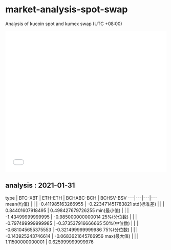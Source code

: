 # market-analysis-spot-swap
Analysis of kucoin spot and kumex swap (UTC +08:00)

<iframe width="100%" height="440" src="./data.html" frameborder="no" border="0" scrolling="no"></iframe>

## analysis : 2021-01-31

type | BTC-XBT | ETH-ETH | BCHABC-BCH | BCHSV-BSV 
---|---|---|---
mean(均值) |  |  | -0.411985163266955 | -0.223471451783821
std(标准差) |  |  | 0.84401607918495 | 0.498427679726255
min(最小值) |  |  | -1.43499999999995 | -0.985000000000014
25%(分位数) |  |  | -0.797499999999985 | -0.373537916666665
50%(中位数) |  |  | -0.681045655375553 | -0.321499999999986
75%(分位数) |  |  | -0.143925243746614 | -0.0683621645766956
max(最大值) |  |  | 1.11500000000001 | 0.625999999999976

